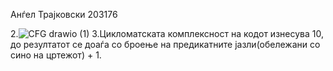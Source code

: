 Анѓел Трајковски 203176

2.![CFG drawio (1)](https://github.com/TrAngjel/SI_2024_lab2_203176/assets/167018875/e8f0322c-d954-4aea-a2a6-2bdf2d17becd)
3.Цикломатската комплексност на кодот изнесува 10, до резултатот се доаѓа со броење на предикатните јазли(обележани со сино на цртежот) + 1.
